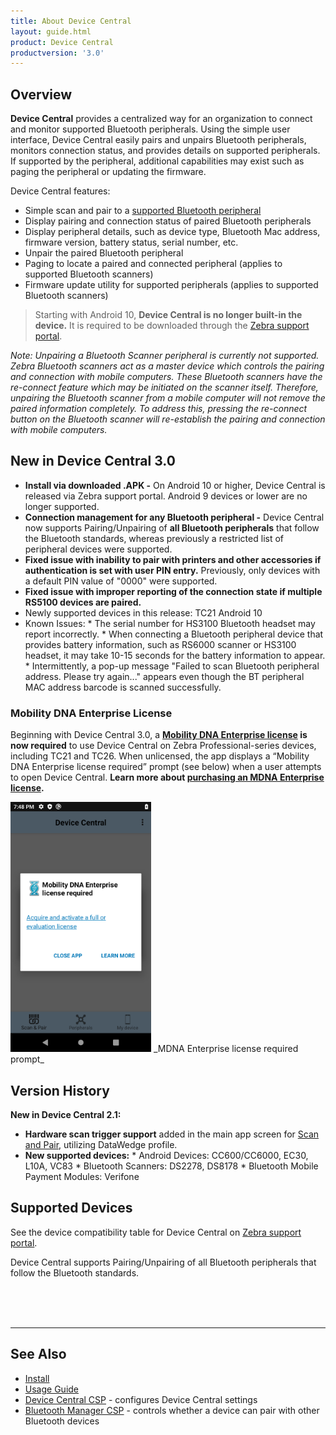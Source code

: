 ```yaml
---
title: About Device Central
layout: guide.html
product: Device Central
productversion: '3.0'
---
```


## Overview

**Device Central** provides a centralized way for an organization to connect and monitor supported Bluetooth peripherals.  Using the simple user interface, Device Central easily pairs and unpairs Bluetooth peripherals, monitors connection status, and provides details on supported peripherals. If supported by the peripheral, additional capabilities may exist such as paging the peripheral or updating the firmware. 

Device Central features:

* Simple scan and pair to a [supported Bluetooth peripheral](#supporteddevices)
* Display pairing and connection status of paired Bluetooth peripherals
* Display peripheral details, such as device type, Bluetooth Mac address, firmware version, battery status, serial number, etc.
* Unpair the paired Bluetooth peripheral 
* Paging to locate a paired and connected peripheral (applies to supported Bluetooth scanners)
* Firmware update utility for supported peripherals (applies to supported Bluetooth scanners)

> Starting with Android 10, <b>Device Central is no longer built-in the device.</b> It is required to be downloaded through the <a href="https://www.zebra.com/us/en/support-downloads/software/utilities/device-central.html">Zebra support portal</a>. <br>

<p><i>Note: Unpairing a Bluetooth Scanner peripheral is currently not supported. Zebra Bluetooth scanners act as a master device which controls the pairing and connection with mobile computers. These Bluetooth scanners have the re-connect feature which may be initiated on the scanner itself. Therefore, unpairing the Bluetooth scanner from a mobile computer will not remove the paired information completely. To address this, pressing the re-connect button on the Bluetooth scanner will re-establish the pairing and connection with mobile computers.</i></p>

## New in Device Central 3.0
* **Install via downloaded .APK -** On Android 10 or higher, Device Central is released via Zebra support portal. Android 9 devices or lower are no longer supported.
* **Connection management for any Bluetooth peripheral -** Device Central now supports Pairing/Unpairing of **all Bluetooth peripherals** that follow the Bluetooth standards, whereas previously a restricted list of peripheral devices were supported. 
* **Fixed issue with inability to pair with printers and other accessories if authentication is set with user PIN entry.** Previously, only devices with a default PIN value of "0000" were supported. 
* **Fixed issue with improper reporting of the connection state if multiple RS5100 devices are paired.**
* Newly supported devices in this release: TC21 Android 10
* Known Issues: 
      * The serial number for HS3100 Bluetooth headset may report incorrectly.
      * When connecting a Bluetooth peripheral device that provides battery information, such as RS6000 scanner or HS3100 headset, it may take 10-15 seconds for the battery information to appear.
      * Intermittently, a pop-up message "Failed to scan Bluetooth peripheral address. Please try again..." appears even though the BT peripheral MAC address barcode is scanned successfully.

### Mobility DNA Enterprise License
Beginning with Device Central 3.0, a **[Mobility DNA Enterprise license](/licensing) is now required** to use Device Central on Zebra Professional-series devices, including TC21 and TC26. When unlicensed, the app displays a “Mobility DNA Enterprise license required” prompt (see below) when a user attempts to open Device Central.  **Learn more about [purchasing an MDNA Enterprise license](/licensing/process).** 

<img style="height:400px" src="device-central-licensing.png"/>
_MDNA Enterprise license required prompt_

## Version History
**New in Device Central 2.1:**
* **Hardware scan trigger support** added in the main app screen for [Scan and Pair](../usage/#scanandpair), utilizing DataWedge profile. 
* **New supported devices:** 
      * Android Devices: CC600/CC6000, EC30, L10A, VC83
      * Bluetooth Scanners: DS2278, DS8178
      * Bluetooth Mobile Payment Modules: Verifone

## Supported Devices

See the device compatibility table for Device Central on [Zebra support portal](https://www.zebra.com/us/en/support-downloads/software/utilities/device-central.html).
<!--
<table class="facelift" style="width:25%" border="1" padding="5px">
  <tr bgcolor="#dce8ef">
    <th>Device</th>
    <th style="text-align:center">Android 10.x <br>(Q)</th>
  </tr>
  <tr>
    <td>TC21</td>
    <td style="text-align:center">&#x25cf;</td>
  </tr>
</table>
-->
Device Central supports Pairing/Unpairing of all Bluetooth peripherals that follow the Bluetooth standards.

<br><br><br>

<!-- -->
-----

## See Also

* [Install](../setup)
* [Usage Guide](../usage)
* [Device Central CSP](/mx/devicecentralmgr) - configures Device Central settings
* [Bluetooth Manager CSP](/mx/bluetoothmgr) - controls whether a device can pair with other Bluetooth devices

